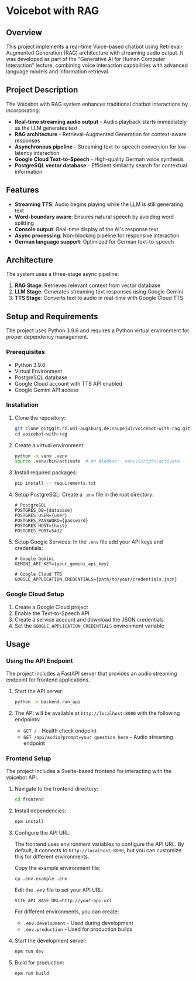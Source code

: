 # Voicebot with RAG

## Overview

This project implements a real-time Voice-based chatbot using Retrieval-Augmented Generation (RAG) architecture with streaming audio output. It was developed as part of the "Generative AI for Human Computer Interaction" lecture, combining voice interaction capabilities with advanced language models and information retrieval.

## Project Description

The Voicebot with RAG system enhances traditional chatbot interactions by incorporating:
- **Real-time streaming audio output** - Audio playback starts immediately as the LLM generates text
- **RAG architecture** - Retrieval-Augmented Generation for context-aware responses
- **Asynchronous pipeline** - Streaming text-to-speech conversion for low-latency interaction
- **Google Cloud Text-to-Speech** - High-quality German voice synthesis
- **PostgreSQL vector database** - Efficient similarity search for contextual information

## Features

- **Streaming TTS**: Audio begins playing while the LLM is still generating text
- **Word-boundary aware**: Ensures natural speech by avoiding word splitting
- **Console output**: Real-time display of the AI's response text
- **Async processing**: Non-blocking pipeline for responsive interaction
- **German language support**: Optimized for German text-to-speech

## Architecture

The system uses a three-stage async pipeline:
1. **RAG Stage**: Retrieves relevant context from vector database
2. **LLM Stage**: Generates streaming text responses using Google Gemini
3. **TTS Stage**: Converts text to audio in real-time with Google Cloud TTS

## Setup and Requirements

The project uses Python 3.9.6 and requires a Python virtual environment for proper dependency management.

### Prerequisites

- Python 3.9.6
- Virtual Environment
- PostgreSQL database
- Google Cloud account with TTS API enabled
- Google Gemini API access

### Installation

1. Clone the repository:
   ```bash
   git clone git@git.rz.uni-augsburg.de:saupejul/voicebot-with-rag.git
   cd voicebot-with-rag
   ```

2. Create a virtual environment:
   ```bash
   python -m venv .venv
   source .venv/bin/activate  # On Windows: .venv\Scripts\activate
   ```

3. Install required packages:
   ```bash
   pip install -r requirements.txt
   ```

4. Setup PostgreSQL:
   Create a `.env` file in the root directory:
   ```
   # PostgreSQL
   POSTGRES_DB={database}
   POSTGRES_USER={user}
   POSTGRES_PASSWORD={password}
   POSTGRES_HOST={host}
   POSTGRES_PORT=5432
   ```

5. Setup Google Services:
   In the `.env` file add your API keys and credentials:
   ```
   # Google Gemini
   GEMINI_API_KEY={your_gemini_api_key}

   # Google Cloud TTS
   GOOGLE_APPLICATION_CREDENTIALS={path/to/your/credentials.json}
   ```

### Google Cloud Setup

1. Create a Google Cloud project
2. Enable the Text-to-Speech API
3. Create a service account and download the JSON credentials
4. Set the `GOOGLE_APPLICATION_CREDENTIALS` environment variable

## Usage

### Using the API Endpoint

The project includes a FastAPI server that provides an audio streaming endpoint for frontend applications.

1. Start the API server:
   ```bash
   python -m backend.run_api
   ```

2. The API will be available at `http://localhost:8000` with the following endpoints:
   - `GET /` - Health check endpoint
   - `GET /api/audio?prompt=your_question_here` - Audio streaming endpoint

### Frontend Setup

The project includes a Svelte-based frontend for interacting with the voicebot API.

1. Navigate to the frontend directory:
   ```bash
   cd frontend
   ```

2. Install dependencies:
   ```bash
   npm install
   ```

3. Configure the API URL:

   The frontend uses environment variables to configure the API URL. By default, it connects to `http://localhost:8000`, but you can customize this for different environments.

   Copy the example environment file:
   ```bash
   cp .env.example .env
   ```

   Edit the `.env` file to set your API URL:
   ```
   VITE_API_BASE_URL=http://your-api-url
   ```

   For different environments, you can create:
   - `.env.development` - Used during development
   - `.env.production` - Used for production builds

4. Start the development server:
   ```bash
   npm run dev
   ```

5. Build for production:
   ```bash
   npm run build
   ```
